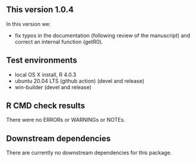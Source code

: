 ## This version 1.0.4
In this version we:
- fix typos in the documentation (following review of the manuscript) and correct an internal function (getR0).

## Test environments
* local OS X install, R 4.0.3
* ubuntu 20.04 LTS (github action) (devel and release)
* win-builder (devel and release)

## R CMD check results
There were no ERRORs or WARNINGs or NOTEs. 

## Downstream dependencies
There are currently no downstream dependencies for this package.
